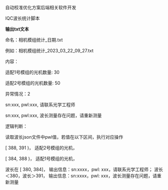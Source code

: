 自动校准优化方案后端相关软件开发

IQC波长统计脚本



**输出txt文本**

命名：相机模组统计_日期.txt

例如：相机模组统计_2023_03_22_09_27.txt

内容：

适配1号模组的光机数量: 30

适配2号模组的光机数量: 50

异常情况：2

sn:xxx, pwl:xxx, 请联系光学工程师

sn:xxx, pwl:xxx, 波长测量存在问题，请重新测量



逻辑判断：

读取波长json文件中pwl值，若值在以下区间，执行对应操作

[ 388, 391 )， 适配2号模组的光机，

[ 384, 388 )， 适配1号模组的光机，

波长在 [ 380, 384]， 输出信息：sn:xxxx，pwl: xxx，请联系光学工程师；
波长＜380，波长＞391， 输出信息：sn:xxxx，pwl: xxx，波长测量存在问题，请重新测量

